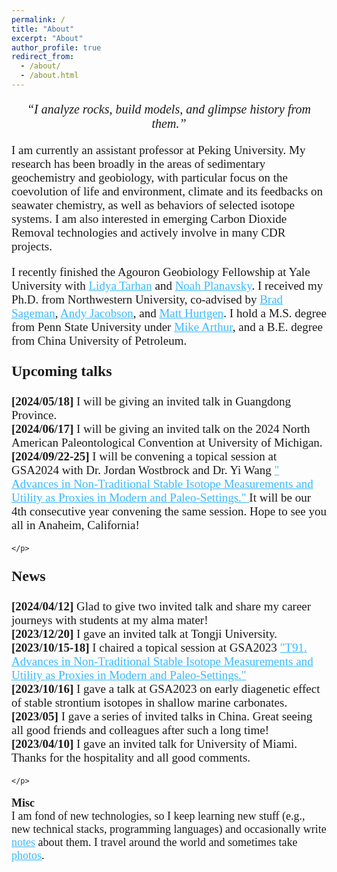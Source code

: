 ```yaml
---
permalink: /
title: "About"
excerpt: "About"
author_profile: true
redirect_from:
  - /about/
  - /about.html
---
```

<p style="font-family:'PT Serif', serif; font-size:20px;text-align:center">
         <i>“I analyze rocks, build models, and glimpse history from them.” </i>
</p>

<p style="font-family:'PT Serif', serif; font-size:19px;text-align:left">
         I am currently an assistant professor at Peking University. My research has been broadly in the areas of sedimentary geochemistry and geobiology, with particular focus on the coevolution of life and environment, climate and its feedbacks on seawater chemistry, as well as behaviors of selected isotope systems. I am also interested in emerging Carbon Dioxide Removal technologies and actively involve in many CDR projects.
</p>

<p style="font-family:'PT Serif', serif; font-size:19px;text-align:left">         
         I recently finished the Agouron Geobiology Fellowship at Yale University with <a href="https://people.earth.yale.edu/profile/lidya-tarhan/about" style="color: #3BB9FF">Lidya Tarhan</a> and <a href="https://people.earth.yale.edu/profile/noah-planavsky/about" style="color: #3BB9FF">Noah Planavsky</a>. I received my Ph.D. from Northwestern University, co-advised by <a href="https://www.earth.northwestern.edu/our-people/faculty/sageman-brad.html" style="color: #3BB9FF">Brad Sageman</a>, <a href="https://www.earth.northwestern.edu/our-people/faculty/jacobson-andrew.html" style="color: #3BB9FF">Andy Jacobson</a>, and <a href="https://www.earth.northwestern.edu/our-people/faculty/hurtgen-matthew.html" style="color: #3BB9FF">Matt Hurtgen</a>. I hold a M.S. degree from Penn State University under <a href="https://www.ems.psu.edu/directory/michael-arthur" style="color: #3BB9FF">Mike Arthur</a>, and a B.E. degree from China University of Petroleum.
</p>
<p style="font-family:'PT Serif', serif; font-size:24px;text-align:left">
    <b> Upcoming talks </b>
    <br>
    <p style="font-family:'PT Serif', serif; font-size:19px;text-align:left">
      <b>[2024/05/18]</b> I will be giving an invited talk in Guangdong Province.
      <br>
      <b>[2024/06/17]</b> I will be giving an invited talk on the 2024 North American Paleontological Convention at University of Michigan.
      <br>
      <b>[2024/09/22-25]</b> I will be convening a topical session at GSA2024 with Dr. Jordan Wostbrock and Dr. Yi Wang <a href="https://community.geosociety.org/gsa2024/home" style="color: #3BB9FF">" Advances in Non-Traditional Stable Isotope Measurements and Utility as Proxies in Modern and Paleo-Settings." </a> It will be our 4th consecutive year convening the same session. Hope to see you all in Anaheim, California!
      <br>

    </p>
</p>
<p style="font-family:'PT Serif', serif; font-size:24px;text-align:left">
    <b> News </b>
    <br>
    <p style="font-family:'PT Serif', serif; font-size:19px;text-align:left">
      <b>[2024/04/12]</b> Glad to give two invited talk and share my career journeys with students at my alma mater! <br>
      <b>[2023/12/20]</b> I gave an invited talk at Tongji University.<br>
      <b>[2023/10/15-18]</b> I chaired a topical session at GSA2023 <a href="https://community.geosociety.org/gsa2023/program/technical/topical" style="color: #3BB9FF">"T91. Advances in Non-Traditional Stable Isotope Measurements and Utility as Proxies in Modern and Paleo-Settings." </a> <br>
      <b>[2023/10/16]</b> I gave a talk at GSA2023 on early diagenetic effect of stable strontium isotopes in shallow marine carbonates. <br>
      <b>[2023/05]</b> I gave a series of invited talks in China. Great seeing all good friends and colleagues after such a long time! <br>
      <b>[2023/04/10]</b> I gave an invited talk for University of Miami. Thanks for the hospitality and all good comments. <br>

    </p>
</p>


<p style="font-family:'PT Serif', serif; font-size:18px;text-align:left">
    <b> Misc </b>
    <br>
    I am fond of new technologies, so I keep learning new stuff (e.g., new technical stacks, programming languages) and occasionally write <a href="https://julianwangnwu.github.io/year-archive/" style="color: #3BB9FF">notes</a> about them. I travel around the world and sometimes take <a href="https://julianwangnwu.github.io/portfolio/" style="color: #3BB9FF">photos</a>.
</p>
